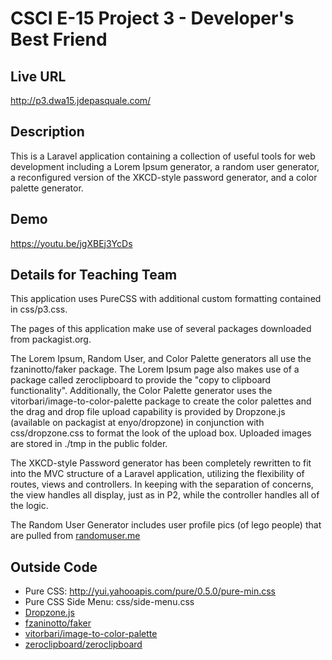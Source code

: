# CSCI E-15 Project 3 - Developer's Best Friend

## Live URL
http://p3.dwa15.jdepasquale.com/

## Description

This is a Laravel application containing a collection of useful tools for web development including a Lorem Ipsum generator, a random user generator, a reconfigured version of the XKCD-style password generator, and a color palette generator.  

## Demo

https://youtu.be/jgXBEj3YcDs

## Details for Teaching Team

This application uses PureCSS with additional custom formatting contained in css/p3.css.

The pages of this application make use of several packages downloaded from packagist.org.

The Lorem Ipsum, Random User, and Color Palette generators all use the fzaninotto/faker package.
The Lorem Ipsum page also makes use of a package called zeroclipboard to provide the "copy to
clipboard functionality". Additionally, the Color Palette generator uses the vitorbari/image-to-color-palette package to
create the color palettes and the drag and drop file upload capability is provided by Dropzone.js
(available on packagist at enyo/dropzone) in conjunction with css/dropzone.css to format the
look of the upload box. Uploaded images are stored in ./tmp in the public folder. 

The XKCD-style Password generator has been completely rewritten to fit into the MVC structure of a Laravel application, utilizing the flexibility of routes, views and controllers. In keeping with the separation of concerns, the view handles all display, just as in P2, while the controller handles all of the logic.  

The Random User Generator includes user profile pics (of lego people) that are pulled from
[randomuser.me](https://randomuser.me/photos)

## Outside Code
* Pure CSS: http://yui.yahooapis.com/pure/0.5.0/pure-min.css
* Pure CSS Side Menu: css/side-menu.css
* [Dropzone.js](https://packagist.org/packages/enyo/dropzone)
* [fzaninotto/faker](https://packagist.org/packages/fzaninotto/faker)
* [vitorbari/image-to-color-palette](https://packagist.org/packages/vitorbari/image-to-color-palette)
* [zeroclipboard/zeroclipboard](https://packagist.org/packages/zeroclipboard/zeroclipboard)

